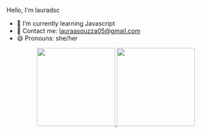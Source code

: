 Hello, I'm lauradsc

- 🌱 I’m currently learning Javascript
- 👯 Contact me: lauraasouzza05@gmail.com
- 😄 Pronouns: she/her

<div align="center">
  <a href="https://github.com/lauradsc">
  <img height="180em" src="https://github-readme-stats.vercel.app/api?username=lauradsc&show_icons=true&theme=dracula&include_all_commits=true&count_private=true"/>
  <img height="180em" src="https://github-readme-stats.vercel.app/api/top-langs/?username=lauradsc&layout=compact&langs_count=7&theme=dracula"/>
</div>

